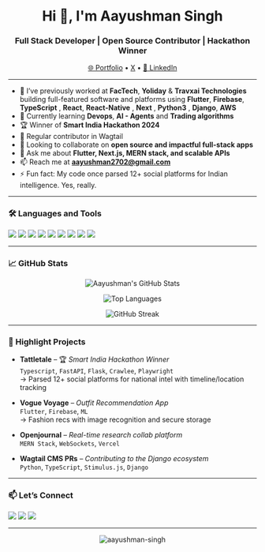 <h1 align="center">Hi 👋, I'm Aayushman Singh</h1>
<h3 align="center">Full Stack Developer | Open Source Contributor | Hackathon Winner</h3>

<p align="center">
  <a href="https://www.aayushman.dev" target="_blank">🌐 Portfolio</a> •
  <a href="https://x.com/aayushman2703" target="_blank">X</a> •
  <a href="https://www.linkedin.com/in/aayushman-singh-zz" target="_blank">💼 LinkedIn</a>
</p>

---

- 🔭 I’ve previously worked at **FacTech**, **Yoliday** & **Travxai Technologies** building full-featured software and platforms using **Flutter**, **Firebase**, **TypeScript** , **React**, **React-Native**  , **Next** , **Python3** , **Django**, **AWS** 
- 🌱 Currently learning **Devops**, **AI - Agents** and **Trading algorithms**
- 🏆 Winner of **Smart India Hackathon 2024**
- 🚀 Regular contributor in Wagtail
- 👯 Looking to collaborate on **open source and impactful full-stack apps**
- 💬 Ask me about **Flutter, Next.js, MERN stack, and scalable APIs**
- 📫 Reach me at **aayushman2702@gmail.com**
- ⚡ Fun fact: My code once parsed 12+ social platforms for Indian intelligence. Yes, really.

---

### 🛠️ Languages and Tools

<p align="left">
  <img src="https://img.shields.io/badge/Dart-0175C2?style=flat&logo=dart&logoColor=white"/>
  <img src="https://img.shields.io/badge/Flutter-02569B?style=flat&logo=flutter&logoColor=white"/>
  <img src="https://img.shields.io/badge/JavaScript-F7DF1E?style=flat&logo=javascript&logoColor=black"/>
  <img src="https://img.shields.io/badge/TypeScript-007ACC?style=flat&logo=typescript&logoColor=white"/>
  <img src="https://img.shields.io/badge/React-61DAFB?style=flat&logo=react&logoColor=black"/>
  <img src="https://img.shields.io/badge/Next.js-000000?style=flat&logo=next.js&logoColor=white"/>
  <img src="https://img.shields.io/badge/Node.js-339933?style=flat&logo=node.js&logoColor=white"/>
  <img src="https://img.shields.io/badge/Firebase-FFCA28?style=flat&logo=firebase&logoColor=black"/>
  <img src="https://img.shields.io/badge/Django-092E20?style=flat&logo=django&logoColor=white"/>
</p>

---

### 📈 GitHub Stats

<p align="center">
  <img src="https://github-readme-stats.vercel.app/api?username=aayushman-singh&show_icons=true&theme=radical" alt="Aayushman's GitHub Stats" />
</p>

<p align="center">
  <img src="https://github-readme-stats.vercel.app/api/top-langs/?username=aayushman-singh&layout=compact&theme=radical" alt="Top Languages" />
</p>

<p align="center">
  <img src="https://github-readme-streak-stats.herokuapp.com/?user=aayushman-singh&theme=radical" alt="GitHub Streak" />
</p>

---

### 🧠 Highlight Projects

- **Tattletale** – 🏆 *Smart India Hackathon Winner*  
  `Typescript`, `FastAPI`, `Flask`, `Crawlee`, `Playwright`  
  → Parsed 12+ social platforms for national intel with timeline/location tracking

- **Vogue Voyage** – *Outfit Recommendation App*  
  `Flutter`, `Firebase`, `ML`  
  → Fashion recs with image recognition and secure storage

- **Openjournal** – *Real-time research collab platform*  
  `MERN Stack`, `WebSockets`, `Vercel`

- **Wagtail CMS PRs** – *Contributing to the Django ecosystem*  
  `Python`, `TypeScript`, `Stimulus.js`, `Django`

---

### 📫 Let’s Connect

<p align="left">
  <a href="mailto:aayushman2702@gmail.com"><img src="https://img.shields.io/badge/Gmail-D14836?style=flat&logo=gmail&logoColor=white"/></a>
  <a href="https://linkedin.com/in/aayushman-singh-zz"><img src="https://img.shields.io/badge/LinkedIn-blue?style=flat&logo=linkedin&logoColor=white"/></a>
  <a href="https://github.com/aayushman-singh"><img src="https://img.shields.io/badge/GitHub-100000?style=flat&logo=github&logoColor=white"/></a>
</p>

---

<p align="center">
  <img src="https://komarev.com/ghpvc/?username=aayushman-singh&label=Profile%20views&color=0e75b6&style=flat" alt="aayushman-singh" />
</p>
